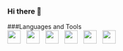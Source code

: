 ### Hi there 👋


###Languages and Tools
<br/>
<img src="https://cdn.jsdelivr.net/gh/devicons/devicon/icons/python/python-original.svg" align="left" width='30px' style="padding-right:10px;"/>
<img src="https://cdn.jsdelivr.net/gh/devicons/devicon/icons/mysql/mysql-original-wordmark.svg" align="left" width='30px' style="padding-right:10px;"/> 
<img src="https://cdn.jsdelivr.net/gh/devicons/devicon/icons/javascript/javascript-original.svg" align="left" width='30px' style="padding-right:10px;"/>
<img src="https://cdn.jsdelivr.net/gh/devicons/devicon/icons/html5/html5-original.svg" align="left" width='30px' style="padding-right:10px;"/>
<img src="https://cdn.jsdelivr.net/gh/devicons/devicon/icons/css3/css3-original.svg" align="left" width='30px' style="padding-right:10px;"/>
<img src="https://cdn.jsdelivr.net/gh/devicons/devicon/icons/tailwindcss/tailwindcss-original-wordmark.svg" align="left" width='30px' style="padding-right:10px;"/>
          
          
          
          
<br/>

<!--
**VladBanasko/VladBanasko** is a ✨ _special_ ✨ repository because its `README.md` (this file) appears on your GitHub profile.

Here are some ideas to get you started:

- 🔭 I’m currently working on ...
- 🌱 I’m currently learning ...
- 👯 I’m looking to collaborate on ...
- 🤔 I’m looking for help with ...
- 💬 Ask me about ...
- 📫 How to reach me: ...
- 😄 Pronouns: ...
- ⚡ Fun fact: ...
-->
